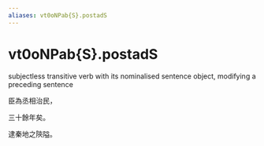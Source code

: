 ```yaml
---
aliases: vt0oNPab{S}.postadS
---
```

# vt0oNPab{S}.postadS

subjectless transitive verb with its nominalised sentence object, modifying a preceding sentence

 臣為丞相治民， 

 三十餘年矣。 

 逮秦地之陝隘。